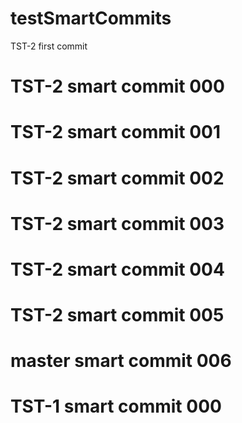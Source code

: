 # testSmartCommits

TST-2 first commit

# TST-2 smart commit 000
# TST-2 smart commit 001
# TST-2 smart commit 002
# TST-2 smart commit 003
# TST-2 smart commit 004
# TST-2 smart commit 005
# master smart commit 006

# TST-1 smart commit 000


